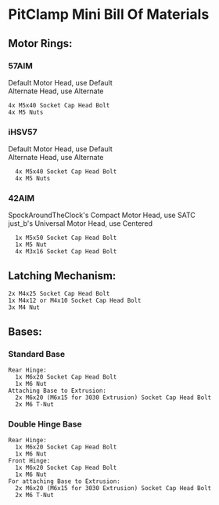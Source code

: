 # PitClamp Mini Bill Of Materials 

## Motor Rings:

### 57AIM 
Default Motor Head, use Default  
Alternate Head, use Alternate

    4x M5x40 Socket Cap Head Bolt
    4x M5 Nuts

### iHSV57
Default Motor Head, use Default  
Alternate Head, use Alternate

      4x M5x40 Socket Cap Head Bolt
      4x M5 Nuts

### 42AIM
SpockAroundTheClock's Compact Motor Head, use SATC  
just_b's Universal Motor Head, use Centered  

      1x M5x50 Socket Cap Head Bolt
      1x M5 Nut
      4x M3x16 Socket Cap Head Bolt

## Latching Mechanism:
    2x M4x25 Socket Cap Head Bolt
    1x M4x12 or M4x10 Socket Cap Head Bolt
    3x M4 Nut

## Bases:

###  Standard Base
    Rear Hinge:
      1x M6x20 Socket Cap Head Bolt
      1x M6 Nut
    Attaching Base to Extrusion:
      2x M6x20 (M6x15 for 3030 Extrusion) Socket Cap Head Bolt
      2x M6 T-Nut

###  Double Hinge Base
    Rear Hinge:
      1x M6x20 Socket Cap Head Bolt
      1x M6 Nut
    Front Hinge:
      1x M6x20 Socket Cap Head Bolt
      1x M6 Nut
    For attaching Base to Extrusion:
      2x M6x20 (M6x15 for 3030 Extrusion) Socket Cap Head Bolt
      2x M6 T-Nut

<!-- ### (FUTURE, maybe) Side Mount Base
    For attaching to 3030 extrusion:
      2x M6x20 Socket Cap Head Bolt //TODO: Confirm that M6x25 is too long
      2x M6 T-Nut
    For attaching to 4040 extrusion:
      2x M6x25 Socket Cap Head Bolt
      2x M6 T-Nut -->
